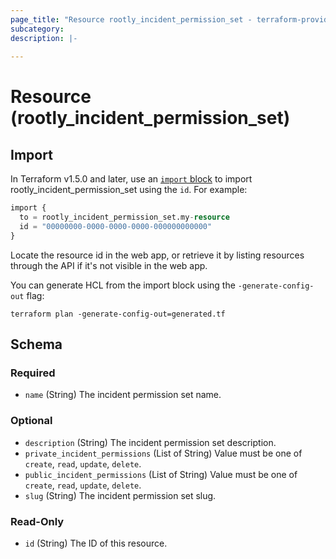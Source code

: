 ```yaml
---
page_title: "Resource rootly_incident_permission_set - terraform-provider-rootly"
subcategory:
description: |-
    
---
```


# Resource (rootly_incident_permission_set)





## Import

In Terraform v1.5.0 and later, use an [`import` block](https://developer.hashicorp.com/terraform/language/import) to import rootly_incident_permission_set using the `id`. For example:

```terraform
import {
  to = rootly_incident_permission_set.my-resource
  id = "00000000-0000-0000-0000-000000000000"
}
```

Locate the resource id in the web app, or retrieve it by listing resources through the API if it's not visible in the web app.

You can generate HCL from the import block using the `-generate-config-out` flag:

```console
terraform plan -generate-config-out=generated.tf
```

<!-- schema generated by tfplugindocs -->
## Schema

### Required

- `name` (String) The incident permission set name.

### Optional

- `description` (String) The incident permission set description.
- `private_incident_permissions` (List of String) Value must be one of `create`, `read`, `update`, `delete`.
- `public_incident_permissions` (List of String) Value must be one of `create`, `read`, `update`, `delete`.
- `slug` (String) The incident permission set slug.

### Read-Only

- `id` (String) The ID of this resource.
